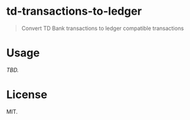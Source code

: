 td-transactions-to-ledger
=========================

> Convert TD Bank transactions to ledger compatible transactions

Usage
=====

*TBD.*

License
=======

MIT.
